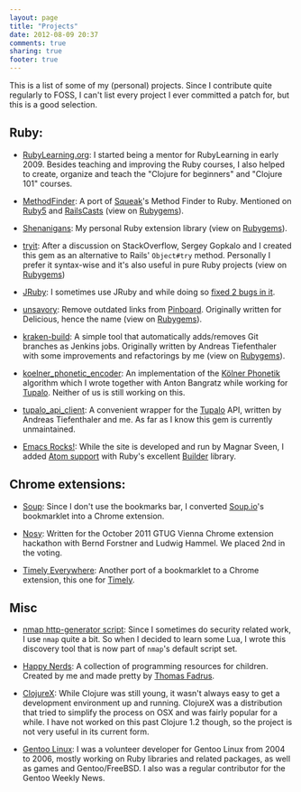 ```yaml
---
layout: page
title: "Projects"
date: 2012-08-09 20:37
comments: true
sharing: true
footer: true
---
```

This is a list of some of my (personal) projects. Since I contribute quite regularly to FOSS, I can't list every project I ever committed a patch for, but this is a good selection.

## Ruby:

* [RubyLearning.org](http://rubylearning.org): I started being a mentor for RubyLearning in early 2009. Besides teaching and improving the Ruby courses, I also helped to create, organize and teach the "Clojure for beginners" and "Clojure 101" courses.

* [MethodFinder](http://citizen428.github.com/methodfinder/): A port of [Squeak](http://www.squeak.org/)'s Method Finder to Ruby. Mentioned on [Ruby5](http://ruby5.envylabs.com/episodes/165-episode-162-march-29-2011/stories/1451-find-that-method-you-ve-been-looking-for-with-ruby-method-finder) and [RailsCasts](http://railscasts.com/episodes/48-console-tricks-revised) (view on [Rubygems](https://rubygems.org/gems/methodfinder)).

* [Shenanigans](http://citizen428.github.com/shenanigans/): My personal Ruby extension library (view on [Rubygems](https://rubygems.org/gems/shenanigans)).

* [tryit](https://github.com/sevenmaxis/tryit): After a discussion on StackOverflow, Sergey Gopkalo and I created this gem as an alternative to Rails' `Object#try` method. Personally I prefer it syntax-wise and it's also useful in pure Ruby projects (view on [Rubygems](https://rubygems.org/gems/tryit))

* [JRuby](https://github.com/jruby/jruby): I sometimes use JRuby and while doing so [fixed 2 bugs in it](https://github.com/jruby/jruby/commits?author=citizen428).

* [unsavory](http://citizen428.github.com/unsavory): Remove outdated links from [Pinboard](http://pinboard.in/). Originally written for Delicious, hence the name (view on [Rubygems](https://rubygems.org/gems/unsavory)).

* [kraken-build](https://rubygems.org/gems/kraken-build): A simple tool that automatically adds/removes Git branches as Jenkins jobs. Originally written by Andreas Tiefenthaler with some improvements and refactorings by me (view on [Rubygems](https://rubygems.org/gems/kraken-build)).

* [koelner_phonetic_encoder](https://rubygems.org/gems/koelner_phonetic_encoder): An implementation of the [Kölner Phonetik](http://de.wikipedia.org/wiki/K%C3%B6lner_Phonetik) algorithm which I wrote together with Anton Bangratz while working for [Tupalo](http://tupalo.com). Neither of us is still working on this.

* [tupalo_api_client](https://rubygems.org/gems/tupalo_api_client): A convenient wrapper for the [Tupalo](http://tupalo.com) API, written by Andreas Tiefenthaler and me. As far as I know this gem is currently unmaintained.

* [Emacs Rocks!](http://emacsrocks.com/): While the site is developed and run by Magnar Sveen, I added [Atom support](https://github.com/magnars/emacsrocks.com/pull/2) with Ruby's excellent [Builder](http://builder.rubyforge.org/) library.

## Chrome extensions:

* [Soup](https://chrome.google.com/webstore/detail/jhfapglpemknnoacmdnhikhnpjkgpmcc): Since I don't use the bookmarks bar, I converted [Soup.io](http://soup.io)'s bookmarklet into a Chrome extension.

* [Nosy](https://chrome.google.com/webstore/detail/iabnohdojoklefphbdnniglicbgioblk): Written for the October 2011 GTUG Vienna Chrome extension hackathon with Bernd Forstner and Ludwig Hammel. We placed 2nd in the voting.

* [Timely Everywhere](https://chrome.google.com/webstore/detail/kodcdlioojimglcijmipanmcingnojhe): Another port of a bookmarklet to a Chrome extension, this one for [Timely](http://timely.is/).

## Misc

* [nmap http-generator script](http://nmap.org/nsedoc/scripts/http-generator.html): Since I sometimes do security related work, I use `nmap` quite a bit. So when I decided to learn some Lua, I wrote this discovery tool that is now part of `nmap`'s default script set.

* [Happy Nerds](http://happynerds.net/): A collection of programming resources for children. Created by me and made pretty by [Thomas Fadrus](http://fadr.at).

* [ClojureX](https://github.com/citizen428/ClojureX): While Clojure was still young, it wasn't always easy to get a development environment up and running. ClojureX was a distribution that tried to simplify the process on OSX and was fairly popular for a while. I have not worked on this past Clojure 1.2 though, so the project is not very useful in its current form.

* [Gentoo Linux](http://gentoo.org): I was a volunteer developer for Gentoo Linux from 2004 to 2006, mostly working on Ruby libraries and related packages, as well as games and Gentoo/FreeBSD. I also was a regular contributor for the Gentoo Weekly News.
